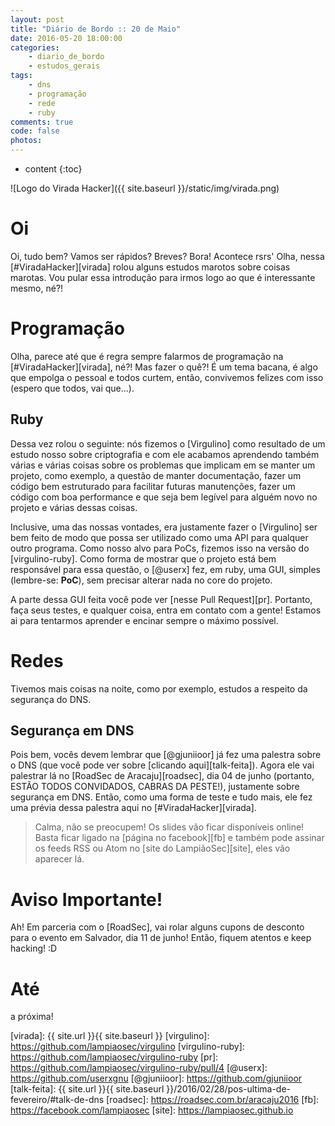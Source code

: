 ```yaml
---
layout: post
title: "Diário de Bordo :: 20 de Maio"
date: 2016-05-20 18:00:00
categories: 
    - diario_de_bordo
    - estudos_gerais
tags:
    - dns
    - programação
    - rede
    - ruby
comments: true
code: false
photos:
---
```


* content
{:toc}

![Logo do Virada Hacker]({{ site.baseurl }}/static/img/virada.png)

# Oi

Oi, tudo bem? Vamos ser rápidos? Breves? Bora! Acontece rsrs' Olha, nessa [#ViradaHacker][virada] rolou alguns estudos marotos sobre coisas marotas. Vou pular essa introdução para irmos logo ao que é interessante mesmo, né?!

# Programação

Olha, parece até que é regra sempre falarmos de programação na [#ViradaHacker][virada], né?! Mas fazer o quê?! É um tema bacana, é algo que empolga o pessoal e todos curtem, então, convivemos felizes com isso (espero que todos, vai que...).

## Ruby

Dessa vez rolou o seguinte: nós fizemos o [Virgulino] como resultado de um estudo nosso sobre criptografia e com ele acabamos aprendendo também várias e várias coisas sobre os problemas que implicam em se manter um projeto, como exemplo, a questão de manter documentação, fazer um código bem estruturado para facilitar futuras manutenções, fazer um código com boa performance e que seja bem legível para alguém novo no projeto e várias dessas coisas.

Inclusive, uma das nossas vontades, era justamente fazer o [Virgulino] ser bem feito de modo que possa ser utilizado como uma API para qualquer outro programa. Como nosso alvo para PoCs, fizemos isso na versão do [virgulino-ruby]. Como forma de mostrar que o projeto está bem responsável para essa questão, o [@userx] fez, em ruby, uma GUI, simples (lembre-se: **PoC**), sem precisar alterar nada no core do projeto.

A parte dessa GUI feita você pode ver [nesse Pull Request][pr]. Portanto, faça seus testes, e qualquer coisa, entra em contato com a gente! Estamos ai para tentarmos aprender e encinar sempre o máximo possível.

# Redes

Tivemos mais coisas na noite, como por exemplo, estudos a respeito da segurança do DNS.

## Segurança em DNS

Pois bem, vocês devem lembrar que [@gjuniioor] já fez uma palestra sobre o DNS (que você pode ver sobre [clicando aqui][talk-feita]). Agora ele vai palestrar lá no [RoadSec de Aracaju][roadsec], dia 04 de junho (portanto, ESTÃO TODOS CONVIDADOS, CABRAS DA PESTE!), justamente sobre segurança em DNS. Então, como uma forma de teste e tudo mais, ele fez uma prévia dessa palestra aqui no [#ViradaHacker][virada].

> Calma, não se preocupem! Os slides vão ficar disponíveis online! Basta ficar ligado na [página no facebook][fb] e também pode assinar os feeds RSS ou Atom no [site do LampiãoSec][site], eles vão aparecer lá.

# Aviso Importante!

Ah! Em parceria com o [RoadSec], vai rolar alguns cupons de desconto para o evento em Salvador, dia 11 de junho! Então, fiquem atentos e keep hacking! :D

# Até

a próxima!

[virada]: {{ site.url }}{{ site.baseurl }}
[virgulino]: https://github.com/lampiaosec/virgulino
[virgulino-ruby]: https://github.com/lampiaosec/virgulino-ruby
[pr]: https://github.com/lampiaosec/virgulino-ruby/pull/4
[@userx]: https://github.com/userxgnu
[@gjuniioor]: https://github.com/gjuniioor
[talk-feita]: {{ site.url }}{{ site.baseurl }}/2016/02/28/pos-ultima-de-fevereiro/#talk-de-dns
[roadsec]: https://roadsec.com.br/aracaju2016
[fb]: https://facebook.com/lampiaosec
[site]: https://lampiaosec.github.io

